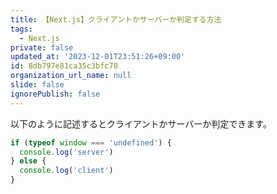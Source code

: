 ```yaml
---
title: 【Next.js】クライアントかサーバーか判定する方法
tags:
  - Next.js
private: false
updated_at: '2023-12-01T23:51:26+09:00'
id: 8db797e81ca35c3bfc70
organization_url_name: null
slide: false
ignorePublish: false
---
```

以下のように記述するとクライアントかサーバーか判定できます。

```ts
if (typeof window === 'undefined') {
  console.log('server')
} else {
  console.log('client')
}
```
